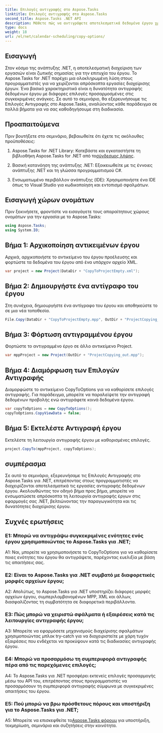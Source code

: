```yaml
---
title: Επιλογές αντιγραφής στο Aspose.Tasks
linktitle: Επιλογές αντιγραφής στο Aspose.Tasks
second_title: Aspose.Tasks .NET API
description: Μάθετε πώς να αντιγράφετε αποτελεσματικά δεδομένα έργου χρησιμοποιώντας το Aspose.Tasks για .NET. Βελτιώστε τις εφαρμογές σας .NET με ισχυρές δυνατότητες διαχείρισης έργων.
type: docs
weight: 18
url: /el/net/calendar-scheduling/copy-options/
---
```

## Εισαγωγή

Στον κόσμο της ανάπτυξης .NET, η αποτελεσματική διαχείριση των εργασιών είναι ζωτικής σημασίας για την επιτυχία του έργου. Το Aspose.Tasks for .NET παρέχει μια ολοκληρωμένη λύση στους προγραμματιστές για να χειρίζονται απρόσκοπτα εργασίες διαχείρισης έργων. Ένα βασικό χαρακτηριστικό είναι η δυνατότητα αντιγραφής δεδομένων έργου με διάφορες επιλογές προσαρμοσμένες στις συγκεκριμένες ανάγκες. Σε αυτό το σεμινάριο, θα εξερευνήσουμε τις Επιλογές Αντιγραφής στο Aspose.Tasks, αναλύοντας κάθε παράδειγμα σε πολλά βήματα για να σας καθοδηγήσουμε στη διαδικασία.

## Προαπαιτούμενα

Πριν βουτήξετε στο σεμινάριο, βεβαιωθείτε ότι έχετε τις ακόλουθες προϋποθέσεις:

1.  Aspose.Tasks for .NET Library: Κατεβάστε και εγκαταστήστε τη βιβλιοθήκη Aspose.Tasks for .NET από το[σύνδεσμος λήψης](https://releases.aspose.com/tasks/net/).
   
2. Βασική κατανόηση της ανάπτυξης .NET: Εξοικειωθείτε με τις έννοιες ανάπτυξης .NET και τη γλώσσα προγραμματισμού C#.

3. Ενσωματωμένο περιβάλλον ανάπτυξης (IDE): Χρησιμοποιήστε ένα IDE όπως το Visual Studio για κωδικοποίηση και εντοπισμό σφαλμάτων.

## Εισαγωγή χώρων ονομάτων

Πριν ξεκινήσετε, φροντίστε να εισαγάγετε τους απαραίτητους χώρους ονομάτων για την εργασία με το Aspose.Tasks:

```csharp
using Aspose.Tasks;
using System.IO;


```

## Βήμα 1: Αρχικοποίηση αντικειμένων έργου

Αρχικά, αρχικοποιήστε το αντικείμενο του έργου προέλευσης και φορτώστε τα δεδομένα του έργου από ένα υπάρχον αρχείο XML.

```csharp
var project = new Project(DataDir + "CopyToProjectEmpty.xml");
```

## Βήμα 2: Δημιουργήστε ένα αντίγραφο του έργου

Στη συνέχεια, δημιουργήστε ένα αντίγραφο του έργου και αποθηκεύστε το σε μια νέα τοποθεσία.

```csharp
File.Copy(DataDir + "CopyToProjectEmpty.mpp", OutDir + "ProjectCopying_out.mpp", true);
```

## Βήμα 3: Φόρτωση αντιγραμμένου έργου

Φορτώστε το αντιγραμμένο έργο σε άλλο αντικείμενο Project.

```csharp
var mppProject = new Project(OutDir + "ProjectCopying_out.mpp");
```

## Βήμα 4: Διαμόρφωση των Επιλογών Αντιγραφής

Διαμορφώστε το αντικείμενο CopyToOptions για να καθορίσετε επιλογές αντιγραφής. Για παράδειγμα, μπορείτε να παραλείψετε την αντιγραφή δεδομένων προβολής ενώ αντιγράφετε κοινά δεδομένα έργου.

```csharp
var copyToOptions = new CopyToOptions();
copyToOptions.CopyViewData = false;
```

## Βήμα 5: Εκτελέστε Αντιγραφή έργου

Εκτελέστε τη λειτουργία αντιγραφής έργου με καθορισμένες επιλογές.

```csharp
project.CopyTo(mppProject, copyToOptions);
```

## συμπέρασμα

Σε αυτό το σεμινάριο, εξερευνήσαμε τις Επιλογές Αντιγραφής στο Aspose.Tasks για .NET, επιτρέποντας στους προγραμματιστές να διαχειρίζονται αποτελεσματικά τις εργασίες αντιγραφής δεδομένων έργου. Ακολουθώντας τον οδηγό βήμα προς βήμα, μπορείτε να ενσωματώσετε απρόσκοπτα τη λειτουργία αντιγραφής έργων στις εφαρμογές σας .NET, βελτιώνοντας την παραγωγικότητα και τις δυνατότητες διαχείρισης έργου.

## Συχνές ερωτήσεις

### Ε1: Μπορώ να αντιγράψω συγκεκριμένες ενότητες ενός έργου χρησιμοποιώντας το Aspose.Tasks για .NET;

A1: Ναι, μπορείτε να χρησιμοποιήσετε το CopyToOptions για να καθορίσετε ποιες ενότητες του έργου θα αντιγράψετε, παρέχοντας ευελιξία με βάση τις απαιτήσεις σας.

### Ε2: Είναι το Aspose.Tasks για .NET συμβατό με διαφορετικές μορφές αρχείων έργου;

A2: Απολύτως, το Aspose.Tasks για .NET υποστηρίζει διάφορες μορφές αρχείων έργου, συμπεριλαμβανομένων MPP, XML και άλλων, διασφαλίζοντας τη συμβατότητα σε διαφορετικά περιβάλλοντα.

### Ε3: Πώς μπορώ να χειριστώ σφάλματα ή εξαιρέσεις κατά τις λειτουργίες αντιγραφής έργου;

A3: Μπορείτε να εφαρμόσετε μηχανισμούς διαχείρισης σφαλμάτων χρησιμοποιώντας μπλοκ try-catch για να διαχειριστείτε με χάρη τυχόν εξαιρέσεις που ενδέχεται να προκύψουν κατά τις διαδικασίες αντιγραφής έργου.

### Ε4: Μπορώ να προσαρμόσω τη συμπεριφορά αντιγραφής πέρα από τις παρεχόμενες επιλογές;

A4: Το Aspose.Tasks για .NET προσφέρει εκτενείς επιλογές προσαρμογής μέσω του API του, επιτρέποντας στους προγραμματιστές να προσαρμόσουν τη συμπεριφορά αντιγραφής σύμφωνα με συγκεκριμένες απαιτήσεις του έργου.

### Ε5: Πού μπορώ να βρω πρόσθετους πόρους και υποστήριξη για το Aspose.Tasks για .NET;

 A5: Μπορείτε να επισκεφθείτε το[Aspose.Tasks φόρουμ](https://forum.aspose.com/c/tasks/15) για υποστήριξη, τεκμηρίωση, σεμινάρια και συζητήσεις στην κοινότητα.